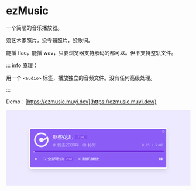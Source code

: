 # ezMusic

一个简陋的音乐播放器。

没艺术家照片，没专辑照片，没歌词。

能播 flac，能播 wav，只要浏览器支持解码的都可以。但不支持整轨文件。

::: info 原理：

用一个 `<audio>` 标签，播放独立的音频文件。没有任何高级处理。

:::

Demo：[https://ezmusic.muyi.dev](https://ezmusic.muyi.dev/)

![](../assets/2022-09-19-17-55-22-image.png)

